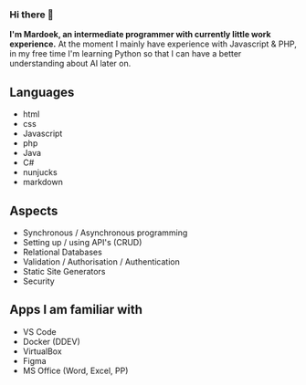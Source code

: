 ### Hi there 👋
**I'm Mardoek, an intermediate programmer with currently little work experience.**
At the moment I mainly have experience with Javascript & PHP, in my free time I'm learning Python so that I can have a better understanding about AI later on.

## Languages
- html
- css
- Javascript
- php
- Java
- C#
- nunjucks
- markdown
## Aspects
- Synchronous / Asynchronous programming
- Setting up / using API's (CRUD)
- Relational Databases
- Validation / Authorisation / Authentication
- Static Site Generators
- Security
## Apps I am familiar with
- VS Code
- Docker (DDEV)
- VirtualBox
- Figma
- MS Office (Word, Excel, PP)

<!--
**pgm-mardoekthienpondt/pgm-mardoekthienpondt** is a ✨ _special_ ✨ repository because its `README.md` (this file) appears on your GitHub profile.

Here are some ideas to get you started:

- 🔭 I’m currently working on ...
- 🌱 I’m currently learning ...
- 👯 I’m looking to collaborate on ...
- 🤔 I’m looking for help with ...
- 💬 Ask me about ...
- 📫 How to reach me: ...
- 😄 Pronouns: ...
- ⚡ Fun fact: ...
-->
